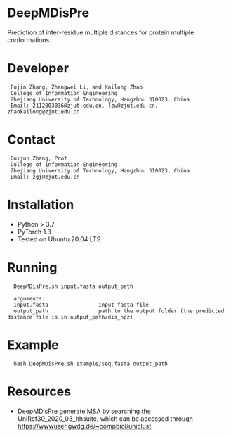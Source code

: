 # DeepMDisPre
  Prediction of inter-residue multiple distances for protein multiple conformations.

# Developer

```
 Fujin Zhang, Zhangwei Li, and Kailong Zhao 
 College of Information Engineering
 Zhejiang University of Technology, Hangzhou 310023, China
 Email: 2112003036@zjut.edu.cn, lzw@zjut.edu.cn, zhaokailong@zjut.edu.cn
```

# Contact
```
 Guijun Zhang, Prof
 College of Information Engineering
 Zhejiang University of Technology, Hangzhou 310023, China
 Email: zgj@zjut.edu.cn
```

# Installation
- Python > 3.7
- PyTorch 1.3
- Tested on Ubuntu 20.04 LTS

# Running

```
  DeepMDisPre.sh input.fasta output_path
  
  arguments:
  input.fasta                input fasta file
  output_path                path to the output folder (the predicted distance file is in output_path/dis_npz)
```

# Example

```
  bash DeepMDisPre.sh example/seq.fasta output_path
```

# Resources
- DeepMDisPre generate MSA by searching the UniRef30_2020_03_hhsuite, which can be accessed through https://wwwuser.gwdg.de/~compbiol/uniclust.
